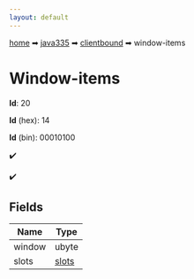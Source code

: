 ```yaml
---
layout: default
---
```


[home](/) ➡ [java335](/protocol/java335) ➡ [clientbound](/protocol/java335/clientbound) ➡ window-items

# Window-items

**Id**: 20

**Id** (hex): 14

**Id** (bin): 00010100

✔️

✔️

## Fields

Name | Type
---|---
window | ubyte
slots | [slots](/protocol/java335/arrays)


